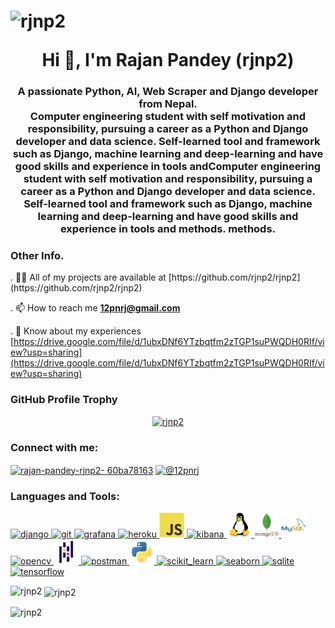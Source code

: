 <h1 align="center"><p align="left"> <img src="https://komarev.com/ghpvc/?username=rjnp2&label=Profile%20views&color=0e75b6&style=flat" alt="rjnp2" /> </p>Hi 👋, I'm Rajan Pandey (rjnp2) </h1>
<h3 align="center">A passionate Python, AI, Web Scraper and Django developer from Nepal.<br>Computer engineering student with self motivation and responsibility, pursuing a career as a Python and Django developer and data science. Self-learned tool and framework such as Django, machine learning and deep-learning and have good skills and experience in tools andComputer engineering student with self motivation and responsibility, pursuing a career as a Python and Django developer and data science. Self-learned tool and framework such as Django, machine learning and deep-learning and have good skills and experience in tools and methods. methods.</h3>

<h3> Other Info.</h3>
  . 👨‍💻 All of my projects are available at [https://github.com/rjnp2/rjnp2](https://github.com/rjnp2/rjnp2)

  . 📫 How to reach me **12pnrj@gmail.com**

  . 📄 Know about my experiences [https://drive.google.com/file/d/1ubxDNf6YTzbqtfm2zTGP1suPWQDH0RIf/view?usp=sharing](https://drive.google.com/file/d/1ubxDNf6YTzbqtfm2zTGP1suPWQDH0RIf/view?usp=sharing)

<h3> GitHub Profile Trophy</h3>
<p align="center", margin='10px'> <a href="https://github.com/ryo-ma/github-profile-trophy"><img src="https://github-profile-trophy.vercel.app/?username=rjnp2&theme=onedark&no-frame=true&no-bg=true&margin-w=15&margin-h=15" alt="rjnp2" /></a> </p>

<h3 align="left">Connect with me:</h3>
<p align="left">
<a href="https://www.linkedin.com/in/rajan-pandey-rjnp2-60ba78163/" target="blank"><img align="center" src="https://raw.githubusercontent.com/rahuldkjain/github-profile-readme-generator/master/src/images/icons/Social/linked-in-alt.svg" alt="rajan-pandey-rjnp2- 60ba78163" height="30" width="40" /></a>
<a href="https://www.hackerrank.com/12pnrj?hr_r=1" target="blank"><img align="center" src="https://raw.githubusercontent.com/rahuldkjain/github-profile-readme-generator/master/src/images/icons/Social/hackerrank.svg" alt="@12pnrj" height="30" width="40" /></a>
</p>

<h3 align="left">Languages and Tools:</h3>
<p align="left"> <a href="https://www.djangoproject.com/" target="_blank" rel="noreferrer"> <img src="https://www.google.com/imgres?imgurl=https%3A%2F%2Fres.cloudinary.com%2Fpracticaldev%2Fimage%2Ffetch%2Fs--KY9bUvgi--%2Fc_imagga_scale%2Cf_auto%2Cfl_progressive%2Ch_900%2Cq_auto%2Cw_1600%2Fhttps%3A%2F%2Fdev-to-uploads.s3.amazonaws.com%2Fuploads%2Farticles%2F3u8p50bxluy1cya4vsp9.png&imgrefurl=https%3A%2F%2Fdev.to%2Fnishantwrp%2Freasons-why-django-is-the-best-web-framework-3f4h&tbnid=_uNyH3fQJ-jdxM&vet=12ahUKEwix5ta06uP2AhURXmwGHfgJAR4QMygAegUIARDZAQ..i&docid=Z_Ob4ye7Q8KZaM&w=1600&h=900&q=django&ved=2ahUKEwix5ta06uP2AhURXmwGHfgJAR4QMygAegUIARDZAQ" alt="django" width="40" height="40"/> </a> <a href="https://git-scm.com/" target="_blank" rel="noreferrer"> <img src="https://www.vectorlogo.zone/logos/git-scm/git-scm-icon.svg" alt="git" width="40" height="40"/> </a> <a href="https://grafana.com" target="_blank" rel="noreferrer"> <img src="https://www.vectorlogo.zone/logos/grafana/grafana-icon.svg" alt="grafana" width="40" height="40"/> </a> <a href="https://heroku.com" target="_blank" rel="noreferrer"> <img src="https://www.vectorlogo.zone/logos/heroku/heroku-icon.svg" alt="heroku" width="40" height="40"/> </a> <a href="https://developer.mozilla.org/en-US/docs/Web/JavaScript" target="_blank" rel="noreferrer"> <img src="https://raw.githubusercontent.com/devicons/devicon/master/icons/javascript/javascript-original.svg" alt="javascript" width="40" height="40"/> </a> <a href="https://www.elastic.co/kibana" target="_blank" rel="noreferrer"> <img src="https://www.vectorlogo.zone/logos/elasticco_kibana/elasticco_kibana-icon.svg" alt="kibana" width="40" height="40"/> </a> <a href="https://www.linux.org/" target="_blank" rel="noreferrer"> <img src="https://raw.githubusercontent.com/devicons/devicon/master/icons/linux/linux-original.svg" alt="linux" width="40" height="40"/> </a> <a href="https://www.mongodb.com/" target="_blank" rel="noreferrer"> <img src="https://raw.githubusercontent.com/devicons/devicon/master/icons/mongodb/mongodb-original-wordmark.svg" alt="mongodb" width="40" height="40"/> </a> <a href="https://www.mysql.com/" target="_blank" rel="noreferrer"> <img src="https://raw.githubusercontent.com/devicons/devicon/master/icons/mysql/mysql-original-wordmark.svg" alt="mysql" width="40" height="40"/> </a> <a href="https://opencv.org/" target="_blank" rel="noreferrer"> <img src="https://www.vectorlogo.zone/logos/opencv/opencv-icon.svg" alt="opencv" width="40" height="40"/> </a> <a href="https://pandas.pydata.org/" target="_blank" rel="noreferrer"> <img src="https://raw.githubusercontent.com/devicons/devicon/2ae2a900d2f041da66e950e4d48052658d850630/icons/pandas/pandas-original.svg" alt="pandas" width="40" height="40"/> </a> <a href="https://postman.com" target="_blank" rel="noreferrer"> <img src="https://www.vectorlogo.zone/logos/getpostman/getpostman-icon.svg" alt="postman" width="40" height="40"/> </a> <a href="https://www.python.org" target="_blank" rel="noreferrer"> <img src="https://raw.githubusercontent.com/devicons/devicon/master/icons/python/python-original.svg" alt="python" width="40" height="40"/> </a> <a href="https://scikit-learn.org/" target="_blank" rel="noreferrer"> <img src="https://upload.wikimedia.org/wikipedia/commons/0/05/Scikit_learn_logo_small.svg" alt="scikit_learn" width="40" height="40"/> </a> <a href="https://seaborn.pydata.org/" target="_blank" rel="noreferrer"> <img src="https://seaborn.pydata.org/_images/logo-mark-lightbg.svg" alt="seaborn" width="40" height="40"/> </a> <a href="https://www.sqlite.org/" target="_blank" rel="noreferrer"> <img src="https://www.vectorlogo.zone/logos/sqlite/sqlite-icon.svg" alt="sqlite" width="40" height="40"/> </a> <a href="https://www.tensorflow.org" target="_blank" rel="noreferrer"> <img src="https://www.vectorlogo.zone/logos/tensorflow/tensorflow-icon.svg" alt="tensorflow" width="40" height="40"/> </a> </p>

<p><img align="left" src="https://github-readme-stats.vercel.app/api/top-langs?username=rjnp2&show_icons=true&locale=en&layout=compact" alt="rjnp2" /></p>

<p>&nbsp;<img align="center" src="https://github-readme-stats.vercel.app/api?username=rjnp2&show_icons=true&locale=en" alt="rjnp2" /></p>

<p><img align="center" src="https://github-readme-streak-stats.herokuapp.com/?user=rjnp2&" alt="rjnp2" /></p>
